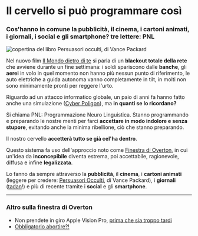 # Il cervello si può programmare così

### Cos'hanno in comune la pubblicità, il cinema, i cartoni animati, i giornali, i social e gli smartphone? tre lettere: PNL

![copertina del libro Persuasori occulti, di Vance Packard](persuasori-occulti-packard.jpeg)

Nel nuovo film [Il Mondo dietro di te](https://amzn.to/49eDLxV) si parla di un **blackout totale della rete** che avviene durante un fine settimana: i soldi spariscono dalle **banche**, gli **aerei** in volo in quel momento non hanno più nessun punto di riferimento, le auto elettriche a guida autonoma vanno completamente in tilt, in molti non sono minimamente pronti per reggere l'urto.

Riguardo ad un attacco informatico globale, un paio di anni fa hanno fatto anche una simulazione ([Cyber Poligon](https://cyberpolygon.com/)), ma **in quanti se lo ricordano?**

Si chiama PNL: Programmazione Neuro Linguistica. Stanno programmando e preparando le nostre menti per farci **accettare in modo indolore e senza stupore**, evitando anche la minima ribellione, ciò che stanno preparando.

Il nostro cervello **accetterà tutto se già cel'ha dentro**.

Questo sistema fa uso dell'approccio noto come [Finestra di Overton](/articles/2023-06-06-non-prendete-in-giro-apple-vision-pro.html), in cui un'idea da **inconcepibile** diventa estrema, poi accettabile, ragionevole, diffusa e infine **legalizzata**.

Lo fanno da sempre attraverso la **pubblicità**, il **cinema**, i **cartoni animati** (leggere per credere: [Persuasori Occulti](https://amzn.to/3GR9icB), di Vance Packard), i **giornali** ([tadan](https://www.tgcom24.mediaset.it/cronaca/attacco-hacker-russi-pa-chiesto-riscatto-_74633709-202302k.shtml)!) e più di recente tramite i **social** e gli **smartphone**.

---
### Altro sulla finestra di Overton
- Non prendete in giro Apple Vision Pro, [prima che sia troppo tardi](/articles/2023-06-06-non-prendete-in-giro-apple-vision-pro.html)
- [Obbligatorio abortire?!](/articles/2024-02-15-obbligatorio-abortire.html)